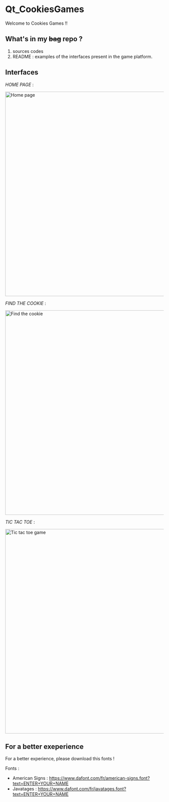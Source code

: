 # Qt_CookiesGames

Welcome to Cookies Games !!

## What's in my ~~bag~~ repo ?

1. sources codes
2. README : examples of the interfaces present in the game platform.

## Interfaces

_HOME PAGE_ : 

<img width="650" alt="Home page" src="https://user-images.githubusercontent.com/54947603/157666251-78ce9d2f-5277-42d1-8005-d9e9eca0070c.png">

_FIND THE COOKIE_ : 

<img width="650" alt="Find the cookie" src="https://user-images.githubusercontent.com/54947603/157665794-d93d1704-ba0f-4232-bc44-6438f1b94f64.png">

_TIC TAC TOE_ : 

<img width="650" alt="Tic tac toe game" src="https://user-images.githubusercontent.com/54947603/157668230-c4d80da1-1391-4523-bd94-2d3ea3a56e20.png">

## For a better exeperience

For a better experience, please download this fonts !

Fonts : 

- American Signs : https://www.dafont.com/fr/american-signs.font?text=ENTER+YOUR+NAME
- Javatages : https://www.dafont.com/fr/javatages.font?text=ENTER+YOUR+NAME


